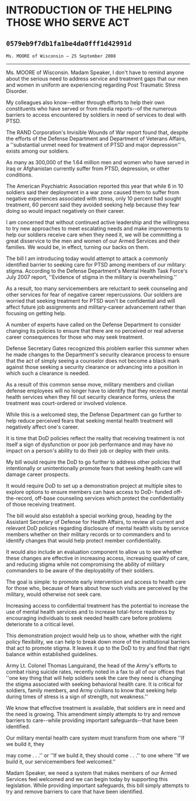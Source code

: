 # INTRODUCTION OF THE HELPING THOSE WHO SERVE ACT
## `0579eb9f7db1fa1be4da0fff1d42991d`
`Ms. MOORE of Wisconsin — 25 September 2008`

---


Ms. MOORE of Wisconsin. Madam Speaker, I don't have to remind anyone 
about the serious need to address service and treatment gaps that our 
men and women in uniform are experiencing regarding Post Traumatic 
Stress Disorder.

My colleagues also know--either through efforts to help their own 
constituents who have served or from media reports--of the numerous 
barriers to access encountered by soldiers in need of services to deal 
with PTSD.

The RAND Corporation's Invisible Wounds of War report found that, 
despite the efforts of the Defense Department and Department of 
Veterans Affairs, a ''substantial unmet need for treatment of PTSD and 
major depression'' exists among our soldiers.

As many as 300,000 of the 1.64 million men and women who have served 
in Iraq or Afghanistan currently suffer from PTSD, depression, or other 
conditions.

The American Psychiatric Association reported this year that while 6 
in 10 soldiers said their deployment in a war zone caused them to 
suffer from negative experiences associated with stress, only 10 
percent had sought treatment, 60 percent said they avoided seeking help 
because they fear doing so would impact negatively on their career.

I am concerned that without continued active leadership and the 
willingness to try new approaches to meet escalating needs and make 
improvements to help our soldiers receive care when they need it, we 
will be committing a great disservice to the men and women of our Armed 
Services and their families. We would be, in effect, turning our backs 
on them.

The bill I am introducing today would attempt to attack a commonly 
identified barrier to seeking care for PTSD among members of our 
military: stigma. According to the Defense Department's Mental Health 
Task Force's July 2007 report, ''Evidence of stigma in the military is 
overwhelming.''

As a result, too many servicemembers are reluctant to seek counseling 
and other services for fear of negative career repercussions. Our 
soldiers are worried that seeking treatment for PTSD won't be 
confidential and will affect future job assignments and military-career 
advancement rather than focusing on getting help.

A number of experts have called on the Defense Department to consider 
changing its policies to ensure that there are no perceived or real 
adverse career consequences for those who may seek treatment.

Defense Secretary Gates recognized this problem earlier this summer 
when he made changes to the Department's security clearance process to 
ensure that the act of simply seeing a counselor does not become a 
black mark against those seeking a security clearance or advancing into 
a position in which such a clearance is needed.

As a result of this common sense move, military members and civilian 
defense employees will no longer have to identify that they received 
mental health services when they fill out security clearance forms, 
unless the treatment was court-ordered or involved violence.

While this is a welcomed step, the Defense Department can go further 
to help reduce perceived fears that seeking mental health treatment 
will negatively affect one's career.

It is time that DoD policies reflect the reality that receiving 
treatment is not itself a sign of dysfunction or poor job performance 
and may have no impact on a person's ability to do their job or deploy 
with their units.

My bill would require the DoD to go further to address other policies 
that intentionally or unintentionally promote fears that seeking health 
care will damage career prospects.

It would require DoD to set up a demonstration project at multiple 
sites to explore options to ensure members can have access to DoD-
funded off-the-record, off-base counseling services which protect the 
confidentiality of those receiving treatment.

The bill would also establish a special working group, heading by the 
Assistant Secretary of Defense for Health Affairs, to review all 
current and relevant DoD policies regarding disclosure of mental health 
visits by service members whether on their military records or to 
commanders and to identify changes that would help protect member 
confidentiality.

It would also include an evaluation component to allow us to see 
whether these changes are effective in increasing access, increasing 
quality of care, and reducing stigma while not compromising the ability 
of military commanders to be aware of the deployablity of their 
soldiers.

The goal is simple: to promote early intervention and access to 
health care for those who, because of fears about how such visits are 
perceived by the military, would otherwise not seek care.

Increasing access to confidential treatment has the potential to 
increase the use of mental health services and to increase total-force 
readiness by encouraging individuals to seek needed health care before 
problems deteriorate to a critical level.

This demonstration project would help us to show, whether with the 
right policy flexibility, we can help to break down more of the 
institutional barriers that act to promote stigma. It leaves it up to 
the DoD to try and find that right balance within established 
guidelines.

Army Lt. Colonel Thomas Languirand, the head of the Army's efforts to 
combat rising suicide rates, recently noted in a fax to all of our 
offices that ''one key thing that will help soldiers seek the care they 
need is changing the stigma associated with seeking behavioral health 
care. It is critical for soldiers, family members, and Army civilians 
to know that seeking help during times of stress is a sign of strength, 
not weakness.''

We know that effective treatment is available, that soldiers are in 
need and the need is growing. This amendment simply attempts to try and 
remove barriers to care--while providing important safeguards--that 
have been identified.

Our military mental health care system must transform from one where 
''If we build it, they


may come . . .'' or ''If we build it, they should come . . .'' to one 
where ''If we build it, our servicemembers feel welcomed.''

Madam Speaker, we need a system that makes members of our Armed 
Services feel welcomed and we can begin today by supporting this 
legislation. While providing important safeguards, this bill simply 
attempts to try and remove barriers to care that have been identified.
